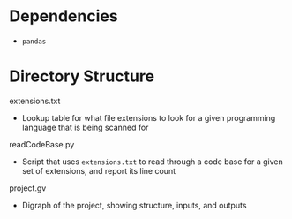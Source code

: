 # Dependencies
- `pandas`

# Directory Structure
extensions.txt
- Lookup table for what file extensions to look for a given programming language that is being scanned for

readCodeBase.py
- Script that uses `extensions.txt` to read through a code base for a given set of extensions, and report its line count

project.gv
- Digraph of the project, showing structure, inputs, and outputs